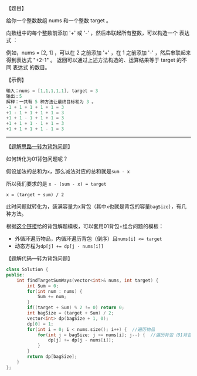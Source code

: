 【题目】

给你一个整数数组 nums 和一个整数 target 。

向数组中的每个整数前添加 '+' 或 '-' ，然后串联起所有整数，可以构造一个 表达式 ：

例如，nums = [2, 1] ，可以在 2 之前添加 '+' ，在 1 之前添加 '-' ，然后串联起来得到表达式 "+2-1" 。
返回可以通过上述方法构造的、运算结果等于 target 的不同 表达式 的数目。

【示例】

```c++
输入：nums = [1,1,1,1,1], target = 3
输出：5
解释：一共有 5 种方法让最终目标和为 3 。
-1 + 1 + 1 + 1 + 1 = 3
+1 - 1 + 1 + 1 + 1 = 3
+1 + 1 - 1 + 1 + 1 = 3
+1 + 1 + 1 - 1 + 1 = 3
+1 + 1 + 1 + 1 - 1 = 3
```

---

【[题解思路—转为背包问题](https://leetcode-cn.com/problems/target-sum/solution/dai-ma-sui-xiang-lu-494-mu-biao-he-01bei-rte9/)】

如何转化为01背包问题呢？

假设加法的总和为`x`，那么减法对应的总和就是`sum - x`

所以我们要求的是 `x - (sum - x) = target`

`x = (target + sum) / 2`

此时问题就转化为，装满容量为x背包（其中`x`也就是背包的容量`bagSize`），有几种方法。

根据[这个链接](https://leetcode-cn.com/problems/coin-change/solution/yi-pian-wen-zhang-chi-tou-bei-bao-wen-ti-sq9n/)给的背包解题模板，可以套用01背包+组合问题的模板：

* 外循环遍历物品，内循环遍历背包（倒序）且`nums[i] <= target`
* 动态方程为`dp[j] += dp[j - nums[i]]`

【题解代码—转为背包问题】

```c++
class Solution {
public:
    int findTargetSumWays(vector<int>& nums, int target) {
        int Sum = 0;
        for(int num : nums) {
            Sum += num;
        }
        if((target + Sum) % 2 != 0) return 0;
        int bagSize = (target + Sum) / 2;
        vector<int> dp(bagSize + 1, 0);
        dp[0] = 1;
        for(int i = 0; i < nums.size(); i++) {  //遍历物品
            for(int j = bagSize; j >= nums[i]; j--) {  //遍历背包（01背包倒序且物品重量<=背包容量）
                dp[j] += dp[j - nums[i]];
            }
        }
        return dp[bagSize];
    }
};
```

